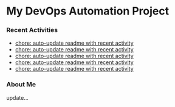 # My DevOps Automation Project

### Recent Activities
<!-- activity:START -->
- [chore: auto-update readme with recent activity](https://github.com/kaigiii/mybowling-app/commit/06037abc133739f99b2fcaaa143ff8f7a54a76d3)
- [chore: auto-update readme with recent activity](https://github.com/kaigiii/mybowling-app/commit/bd34629aa8fb9d16045a93262cf5cbd2dddbff1c)
- [chore: auto-update readme with recent activity](https://github.com/kaigiii/mybowling-app/commit/5b8f995367068af21f52ccbca1133bf5e15f5a6c)
- [chore: auto-update readme with recent activity](https://github.com/kaigiii/mybowling-app/commit/e13742821f76188d7ae5b5038b1905fa9af174b5)
- [chore: auto-update readme with recent activity](https://github.com/kaigiii/mybowling-app/commit/078eaff4aa82352a7f86cb8a42db7d1b717dd68f)
<!-- activity:END -->

### About Me
<!-- MYLINKS:START -->
<!-- MYLINKS:END -->

update...
